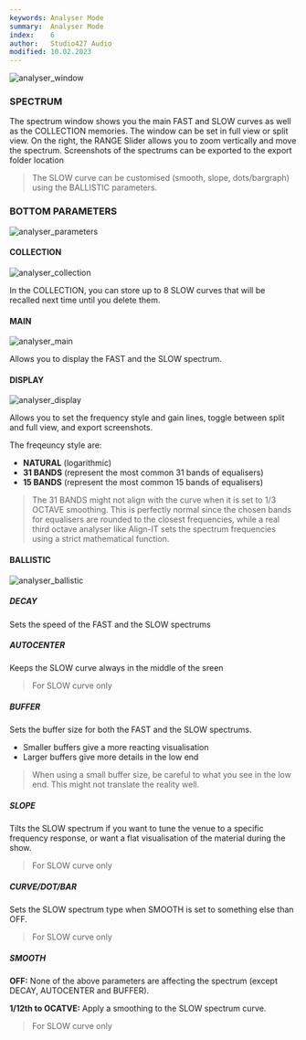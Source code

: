 ```yaml
---
keywords: Analyser Mode
summary:  Analyser Mode
index:    6
author:   Studio427 Audio
modified: 10.02.2023
---
```


![analyser_window](https://github.com/ustk/Align-IT-DOCUMENTATION/blob/master/images/analyser_window.png?raw=true)

### SPECTRUM

The spectrum window shows you the main FAST and SLOW curves as well as the COLLECTION memories.
The window can be set in full view or split view.
On the right, the RANGE Slider allows you to zoom vertically and move the spectrum.
Screenshots of the spectrums can be exported to the export folder location

> The SLOW curve can be customised (smooth, slope, dots/bargraph) using the BALLISTIC parameters.

### BOTTOM PARAMETERS

![analyser_parameters](https://github.com/ustk/Align-IT-DOCUMENTATION/blob/master/images/analyser_parameters.png?raw=true)

#### COLLECTION

![analyser_collection](https://github.com/ustk/Align-IT-DOCUMENTATION/blob/master/images/analyser_collection.png?raw=true)

In the COLLECTION, you can store up to 8 SLOW curves that will be recalled next time until you delete them.

#### MAIN

![analyser_main](https://github.com/ustk/Align-IT-DOCUMENTATION/blob/master/images/analyser_main.png?raw=true)

Allows you to display the FAST and the SLOW spectrum.

#### DISPLAY

![analyser_display](https://github.com/ustk/Align-IT-DOCUMENTATION/blob/master/images/analyser_display.png?raw=true)

Allows you to set the frequency style and gain lines, toggle between split and full view, and export screenshots.

The freqeuncy style are:

- **NATURAL** (logarithmic)
- **31 BANDS** (represent the most common 31 bands of equalisers)
- **15 BANDS** (represent the most common 15 bands of equalisers)

> The 31 BANDS might not align with the curve when it is set to 1/3 OCTAVE smoothing. This is perfectly normal since the chosen bands for equalisers are rounded to the closest frequencies, while a real third octave analyser like Align-IT sets the spectrum frequencies using a strict mathematical function.

#### BALLISTIC

![analyser_ballistic](https://github.com/ustk/Align-IT-DOCUMENTATION/blob/master/images/analyser_ballistic.png?raw=true)

##### DECAY

Sets the speed of the FAST and the SLOW spectrums

##### AUTOCENTER

Keeps the SLOW curve always in the middle of the sreen

> For SLOW curve only

##### BUFFER

Sets the buffer size for both the FAST and the SLOW spectrums.

- Smaller buffers give a more reacting visualisation
- Larger buffers give more details in the low end

> When using a small buffer size, be careful to what you see in the low end. This might not translate the reality well.

##### SLOPE

Tilts the SLOW spectrum if you want to tune the venue to a specific frequency response, or want a flat visualisation of the material during the show.

> For SLOW curve only

##### CURVE/DOT/BAR

Sets the SLOW spectrum type when SMOOTH is set to something else than OFF.

> For SLOW curve only

##### SMOOTH

**OFF:**
None of the above parameters are affecting the spectrum (except DECAY, AUTOCENTER and BUFFER).

**1/12th to OCATVE:**
Apply a smoothing to the SLOW spectrum curve.

> For SLOW curve only